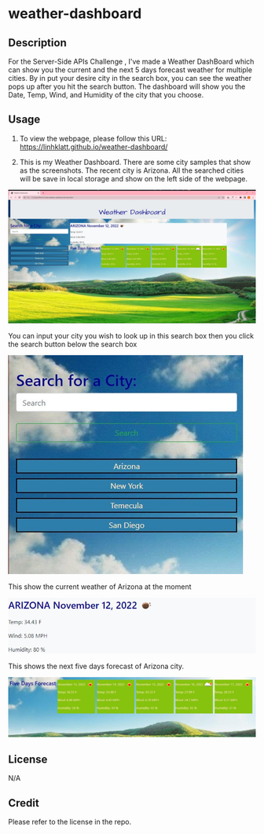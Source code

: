# weather-dashboard

## Description

For the Server-Side APIs Challenge , I've made a Weather DashBoard which can show you the current and the next 5 days forecast weather for multiple cities. By in put your desire city in the search box, you can see the weather pops up after you hit the search button. The dashboard will show you the Date, Temp, Wind, and Humidity of the city that you choose.

## Usage

1. To view the webpage, please follow this URL: https://linhklatt.github.io/weather-dashboard/

2. This is my Weather Dashboard. There are some city samples that show as the screenshots. The recent city is Arizona. All the searched cities will be save in local storage and show on the left side of the webpage.

![Screen shot of my application](./assets/images/weather-dashboard1.jpg)

You can input your city you wish to look up in this search box then you click the search button below the search box

![Screen shot of my application](./assets/images/weather-dashboard2.jpg)

This show the current weather of Arizona at the moment

![Screen shot of my application](./assets/images/weather-dashboard3.jpg)

This shows the next five days forecast of Arizona city.

![Screen shot of my application](./assets/images/weather-dashboard4.jpg)

## License

N/A

## Credit

Please refer to the license in the repo.
